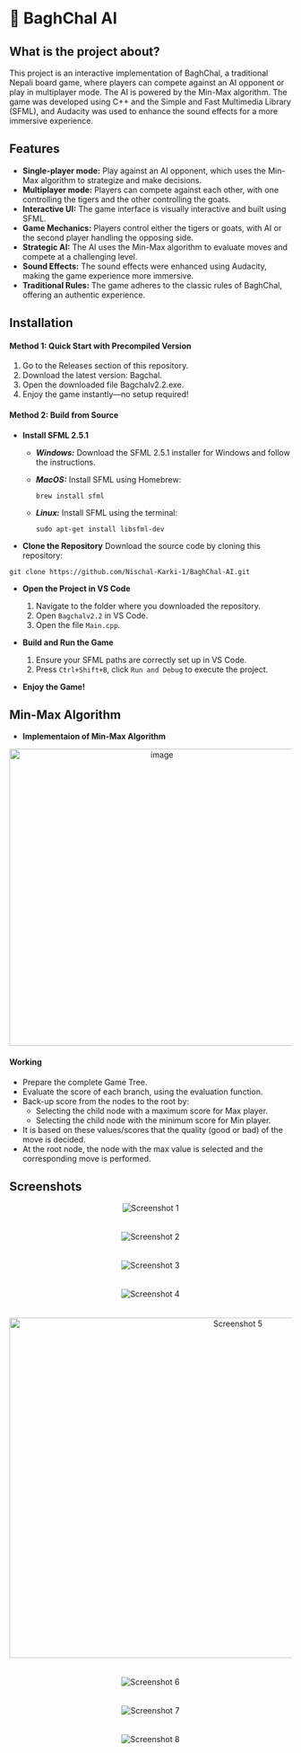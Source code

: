 
# 🚀 BaghChal AI
## What is the project about?
This project is an interactive implementation of BaghChal, a traditional Nepali board game, where players can compete against an AI opponent or play in multiplayer mode. The AI is powered by the Min-Max algorithm. The game was developed using C++ and the Simple and Fast Multimedia Library (SFML), and Audacity was used to enhance the sound effects for a more immersive experience.



## Features

- **Single-player mode:** Play against an AI opponent, which uses the Min-Max algorithm to strategize and make decisions.
- **Multiplayer mode:** Players can compete against each other, with one controlling the tigers and the other controlling the goats.
- **Interactive UI:** The game interface is visually interactive and built using SFML.
- **Game Mechanics:** Players control either the tigers or goats, with AI or the second player handling the opposing side.
- **Strategic AI:** The AI uses the Min-Max algorithm to evaluate moves and compete at a challenging level.
- **Sound Effects:** The sound effects were enhanced using Audacity, making the game experience more immersive.
- **Traditional Rules:** The game adheres to the classic rules of BaghChal, offering an authentic experience.




## Installation

#### **Method 1: Quick Start with Precompiled Version**
1. Go to the Releases section of this repository.
2. Download the latest version: Bagchal.
3. Open the downloaded file Bagchalv2.2.exe.
4. Enjoy the game instantly—no setup required!

#### **Method 2: Build from Source**

- **Install SFML 2.5.1**
  - ***Windows:*** Download the SFML 2.5.1 installer for Windows and follow the instructions.
  - ***MacOS:*** Install SFML using Homebrew:
    ```
    brew install sfml 
    ```

  - ***Linux:*** Install SFML using the terminal:
    ```
    sudo apt-get install libsfml-dev
    ```
- **Clone the Repository**
Download the source code by cloning this repository:
```
git clone https://github.com/Nischal-Karki-1/BaghChal-AI.git
```
- **Open the Project in VS Code**
    1. Navigate to the folder where you downloaded the repository.
    2. Open ```Bagchalv2.2``` in VS Code.
    3. Open the file ```Main.cpp```.

- **Build and Run the Game**
    1. Ensure your SFML paths are correctly set up in VS Code.
    2. Press ```Ctrl+Shift+B```, click ```Run and Debug``` to execute the project.
- **Enjoy the Game!**
## Min-Max Algorithm
- **Implementaion of Min-Max Algorithm**
<div align="center">
 <img width="529" alt="image" src="https://github.com/user-attachments/assets/64b0a16b-9d32-4869-a352-86a679b07529">
</div>

 #### **Working**
- Prepare the complete Game Tree.
- Evaluate the score of each branch, using the evaluation function.
- Back-up score from the nodes to the root by:
    - Selecting the child node with a maximum score for Max player.
    - Selecting the child node with the minimum score for Min player.
- It is based on these values/scores that the quality (good or bad) of the move is decided.
-  At the root node, the node with the max value is selected and the corresponding move is performed.
## Screenshots
<div align="center">
  <img  alt="Screenshot 1" 
       src="https://github.com/user-attachments/assets/d022f6cc-750a-4215-a775-eb616e8525f8">
</div>
<br><br>

<div align="center">
  <img  alt="Screenshot 2" 
       src="https://github.com/user-attachments/assets/75f199db-06f1-4dbd-83f1-e32cb6dafaef">
</div>
<br><br>

<div align="center">
  <img  alt="Screenshot 3" 
       src="https://github.com/user-attachments/assets/c8f915fd-48dd-494c-86aa-6bfa47fba24e">
</div>
<br><br>

<div align="center">
  <img alt="Screenshot 4" 
       src="https://github.com/user-attachments/assets/2088cd18-0ef-44aa-8bda-e1631905cdc3">
</div>
<br><br>

<div align="center">
  <img width="800" height="606" alt="Screenshot 5" 
       src="https://github.com/user-attachments/assets/2b50dcb8-f1ef-4fcd-a087-cb735c384f8c">
</div>
<br><br>

<div align="center">
  <img  alt="Screenshot 6" 
       src="https://github.com/user-attachments/assets/81c0eedd-cc4f-4725-8844-22d4d7f4fb70">
</div>
<br><br>

<div align="center">
  <img alt="Screenshot 7" 
       src="https://github.com/user-attachments/assets/4340ed44-9319-4ec2-a4c3-3180fb69052c">
</div>
<br><br>

<div align="center">
  <img alt="Screenshot 8" 
       src="https://github.com/user-attachments/assets/72592617-74f1-46e2-951a-dda9ac7172d3">
</div>
